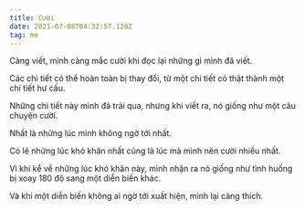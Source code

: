 ```yaml
---
title: Cười
date: 2021-07-08T04:32:57.120Z
tag: me
---
```

Càng viết, mình càng mắc cười khi đọc lại những gì mình đã viết.

Các chi tiết có thể hoàn toàn bị thay đổi, từ một chi tiết có thật thành một chi tiết hư cấu.

Những chi tiết này mình đã trải qua, nhưng khi viết ra, nó giống như một câu chuyện cười.

Nhất là những lúc mình không ngờ tới nhất.

Có lẽ những lúc khó khăn nhất cũng là lúc mà mình nên cười nhiều nhất.

Vì khi kể về những lúc khó khăn này, mình nhận ra nó giống như tình huống bị xoay 180 độ sang một diễn biến khác.

Và khi một diễn biến không ai ngờ tới xuất hiện, mình lại càng thích.